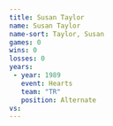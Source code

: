 ```yaml
---
title: Susan Taylor
name: Susan Taylor
name-sort: Taylor, Susan
games: 0
wins: 0
losses: 0
years:
 - year: 1989
   event: Hearts
   team: "TR"
   position: Alternate
vs:
---
```

